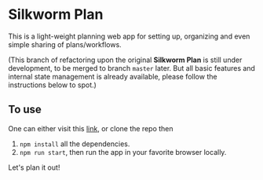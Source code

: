 # Silkworm Plan
This is a light-weight planning web app for setting up, organizing and even simple sharing of plans/workflows.

(This branch of refactoring upon the original **Silkworm Plan** is still under development, to be merged to branch `master` later. But all basic features and internal state management is already available, please follow the instructions below to spot.)

## To use
One can either visit this [link](https://znss1989.github.io/silkworm), or clone the repo then 
1. `npm install` all the dependencies.
2. `npm run start`, then run the app in your favorite browser locally. 

Let's plan it out!